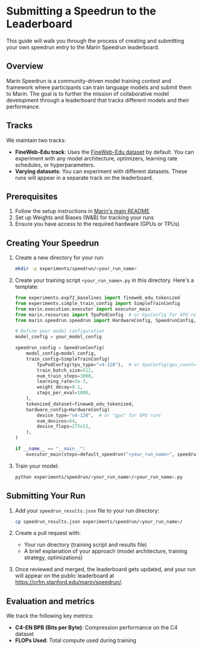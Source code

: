# Submitting a Speedrun to the Leaderboard

This guide will walk you through the process of creating and submitting your own speedrun entry to the Marin Speedrun leaderboard.

## Overview

Marin Speedrun is a community-driven model training contest and framework where participants can train language models and submit them to Marin. The goal is to further the mission of collaborative model development through a leaderboard that tracks different models and their performance.

## Tracks

We maintain two tracks:
- **FineWeb-Edu track**: Uses the [FineWeb-Edu dataset](https://huggingface.co/datasets/HuggingFaceFW/fineweb-edu) by default. You can experiment with any model architecture, optimizers, learning rate schedules, or hyperparameters.
- **Varying datasets**: You can experiment with different datasets. These runs will appear in a separate track on the leaderboard.

## Prerequisites

1. Follow the setup instructions in [Marin's main README](../../README.md)
2. Set up Weights and Biases (W&B) for tracking your runs
3. Ensure you have access to the required hardware (GPUs or TPUs)

## Creating Your Speedrun

1. Create a new directory for your run:
   ```bash
   mkdir -p experiments/speedrun/<your_run_name>
   ```

2. Create your training script `<your_run_name>.py` in this directory. Here's a template:

   ```python
   from experiments.exp72_baselines import fineweb_edu_tokenized
   from experiments.simple_train_config import SimpleTrainConfig
   from marin.execution.executor import executor_main
   from marin.resources import TpuPodConfig  # or GpuConfig for GPU runs
   from marin.speedrun.speedrun import HardwareConfig, SpeedrunConfig, default_speedrun

   # Define your model configuration
   model_config = your_model_config

   speedrun_config = SpeedrunConfig(
       model_config=model_config,
       train_config=SimpleTrainConfig(
           TpuPodConfig(tpu_type="v4-128"),  # or GpuConfig(gpu_count=1) for GPU
           train_batch_size=512,
           num_train_steps=3000,
           learning_rate=3e-3,
           weight_decay=0.1,
           steps_per_eval=1000,
       ),
       tokenized_dataset=fineweb_edu_tokenized,
       hardware_config=HardwareConfig(
           device_type="v4-128",  # or "gpu" for GPU runs
           num_devices=64,
           device_flops=275e12,
       ),
   )

   if __name__ == "__main__":
       executor_main(steps=default_speedrun("<your_run_name>", speedrun_config))
   ```

3. Train your model:
   ```bash
   python experiments/speedrun/<your_run_name>/<your_run_name>.py
   ```

## Submitting Your Run

1. Add your `speedrun_results.json` file to your run directory:
   ```bash
   cp speedrun_results.json experiments/speedrun/<your_run_name>/
   ```

2. Create a pull request with:
   - Your run directory (training script and results file)
   - A brief explanation of your approach (model architecture, training strategy, optimizations)

3. Once reviewed and merged, the leaderboard gets updated, and your run will appear on the public leaderboard at https://crfm.stanford.edu/marin/speedrun/.


## Evaluation and metrics

We track the following key metrics:
- **C4-EN BPB (Bits per Byte)**: Compression performance on the C4 dataset
- **FLOPs Used**: Total compute used during training
